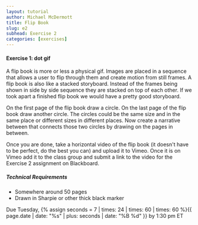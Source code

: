 ```yaml
---
layout: tutorial
author: Michael McDermott
title: Flip Book
slug: e2
subhead: Exercise 2
categories: [exercises]
---
```

#### Exercise 1: dot gif

A flip book is more or less a physical gif. Images are placed in a sequence that allows a user to flip through them and create motion from still frames. A flip book is also like a stacked storyboard. Instead of the frames being shown in side by side sequence they are stacked on top of each other. If we took apart a finished flip book we would have a pretty good storyboard.

On the first page of the flip book draw a circle. On the last page of the flip book draw another circle. The circles could be the same size and in the same place or different sizes in different places. Now create a narrative between that connects those two circles by drawing on the pages in between.

Once you are done, take a horizontal video of the flip book (it doesn't have to be perfect, do the best you can) and upload it to Vimeo. Once it is on Vimeo add it to the class group and submit a link to the video for the Exercise 2 assignment on Blackboard.

##### Technical Requirements

* Somewhere around 50 pages
* Drawn in Sharpie or other thick black marker

<span class="due">Due Tuesday, {% assign seconds = 7 | times: 24 | times: 60 | times: 60 %}{{ page.date | date: "%s" | plus: seconds | date: "%B %d" }} by 1:30 pm ET</span>
